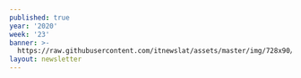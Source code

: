 ```yaml
---
published: true
year: '2020'
week: '23'
banner: >-
  https://raw.githubusercontent.com/itnewslat/assets/master/img/728x90/Banner-Resumen.jpg
layout: newsletter
---
```

